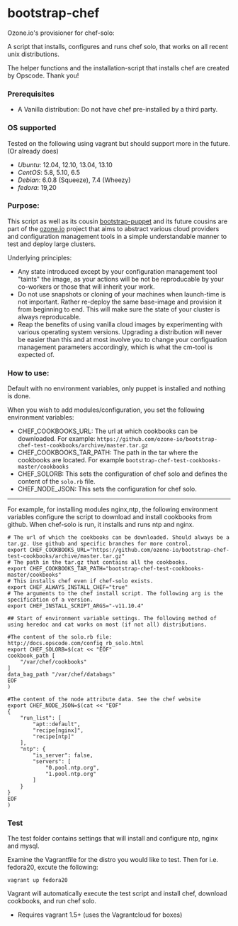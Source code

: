 bootstrap-chef
==============

Ozone.io's provisioner for chef-solo:

A script that installs, configures and runs chef solo, that works on all recent unix distributions.

The helper functions and the installation-script that installs chef are created by Opscode. Thank you!

### Prerequisites
* A Vanilla distribution: Do not have chef pre-installed by a third party.

### OS supported

Tested on the following using vagrant but should support more in the future. (Or already does)

* _Ubuntu_: 12.04, 12.10, 13.04, 13.10
* _CentOS_: 5.8, 5.10, 6.5
* _Debian_: 6.0.8 (Squeeze), 7.4 (Wheezy)
* _fedora_: 19,20


### Purpose:
This script as well as its cousin [bootstrap-puppet](https://github.com/ozone-io/bootstrap-puppet) and its future cousins are part of the [ozone.io](http://ozone.io) project that aims to abstract various cloud providers and configuration management tools in a simple understandable manner to test and deploy large clusters.

Underlying principles:

* Any state introduced except by your configuration management tool "taints" the image, as your actions will be not be reproducable by your co-workers or those that will inherit your work.
* Do not use snapshots or cloning of your machines when launch-time is not important. Rather re-deploy the same base-image and provision it from beginning to end. This will make sure the state of your cluster is always reproducable.
* Reap the benefits of using vanilla cloud images by experimenting with various operating system versions. Upgrading a distribution will never be easier than this and at most involve you to change your configuation management parameters accordingly, which is what the cm-tool is expected of.

### How to use:
Default with no environment variables, only puppet is installed and nothing is done.

When you wish to add modules/configuration, you set the following environment variables:

* CHEF_COOKBOOKS_URL: The url at which cookbooks can be downloaded. For example: `https://github.com/ozone-io/bootstrap-chef-test-cookbooks/archive/master.tar.gz`
* CHEF_COOKBOOKS_TAR_PATH: The path in the tar where the cookbooks are located. For example `bootstrap-chef-test-cookbooks-master/cookbooks`
* CHEF_SOLORB: This sets the configuration of chef solo and defines the content of the `solo.rb` file.
* CHEF_NODE_JSON: This sets the configuration for chef solo.

--------------
For example, for installing modules nginx,ntp, the following environment variables configure the script to download and install cookbooks from github. When chef-solo is run, it installs and runs ntp and nginx.

    # The url of which the cookbooks can be downloaded. Should always be a tar.gz. Use github and specific branches for more control.
    export CHEF_COOKBOOKS_URL="https://github.com/ozone-io/bootstrap-chef-test-cookbooks/archive/master.tar.gz"
    # The path in the tar.gz that contains all the cookbooks.
    export CHEF_COOKBOOKS_TAR_PATH="bootstrap-chef-test-cookbooks-master/cookbooks"
    # This installs chef even if chef-solo exists.
    export CHEF_ALWAYS_INSTALL_CHEF="true"
    # The arguments to the chef install script. The following arg is the specification of a version.
    export CHEF_INSTALL_SCRIPT_ARGS="-v11.10.4"

    ## Start of environment variable settings. The following method of using heredoc and cat works on most (if not all) distributions.

    #The content of the solo.rb file: http://docs.opscode.com/config_rb_solo.html
    export CHEF_SOLORB=$(cat << "EOF"
    cookbook_path [
        "/var/chef/cookbooks"
    ]
    data_bag_path "/var/chef/databags"
    EOF
    )

    #The content of the node attribute data. See the chef website
    export CHEF_NODE_JSON=$(cat << "EOF"
    {
        "run_list": [
            "apt::default",
            "recipe[nginx]",
            "recipe[ntp]"
        ],
        "ntp": {
            "is_server": false,
            "servers": [
                "0.pool.ntp.org",
                "1.pool.ntp.org"
            ]
        }
    }
    EOF
    )

### Test

The test folder contains settings that will install and configure ntp, nginx and mysql.

Examine the Vagrantfile for the distro you would like to test. Then for i.e. fedora20, excute the following:

    vagrant up fedora20

Vagrant will automatically execute the test script and install chef, download cookbooks, and run chef solo.

* Requires vagrant 1.5+ (uses the Vagrantcloud for boxes)
